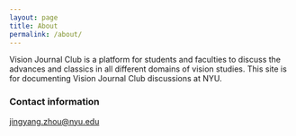 ```yaml
---
layout: page
title: About
permalink: /about/
---
```


Vision Journal Club is a platform for students and faculties to discuss the advances and classics in all different domains of vision studies. This site is for documenting Vision Journal Club discussions at NYU. 

### Contact information

[jingyang.zhou@nyu.edu](mailto:jingyang.zhou@nyu.edu)  


